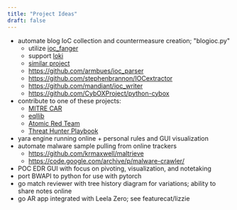 ```yaml
---
title: "Project Ideas"
draft: false
---
```


- automate blog IoC collection and countermeasure creation; "blogioc.py"
  - utilize [ioc_fanger](https://github.com/ioc-fang/ioc_fanger)
  - support [loki](https://github.com/Neo23x0/Loki)
  - [similar project](https://blog.acolyer.org/2016/11/14/acing-the-ioc-game-toward-automatic-discovery-and-analysis-of-open-source-cyber-threat-intelligence/)
  - https://github.com/armbues/ioc_parser
  - https://github.com/stephenbrannon/IOCextractor
  - https://github.com/mandiant/ioc_writer
  - https://github.com/CybOXProject/python-cybox
- contribute to one of these projects:
  - [MITRE CAR](https://car.mitre.org/)
  - [eqllib](https://github.com/endgameinc/eqllib)
  - [Atomic Red Team](https://atomicredteam.io/)
  - [Threat Hunter Playbook](https://github.com/hunters-forge/ThreatHunter-Playbook)
- yara engine running online + personal rules and GUI visualization
- automate malware sample pulling from online trackers
  - https://github.com/krmaxwell/maltrieve
  - https://code.google.com/archive/p/malware-crawler/
- POC EDR GUI with focus on pivoting, visualization, and notetaking
- port BWAPI to python for use with pytorch
- go match reviewer with tree history diagram for variations; ability to share notes online
- go AR app integrated with Leela Zero; see featurecat/lizzie
